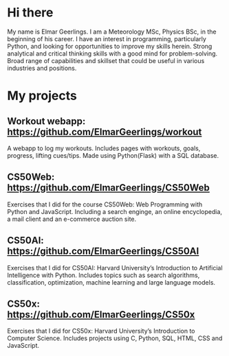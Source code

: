 # Hi there

My name is Elmar Geerlings. I am a Meteorology MSc, Physics BSc, in the beginning of his career. I have an interest in programming, particularly Python, and looking for opportunities to improve my skills herein. Strong analytical and critical thinking skills with a good mind for problem-solving. Broad range of capabilities and skillset that could be useful in various industries and positions.

# My projects

## Workout webapp: https://github.com/ElmarGeerlings/workout
A webapp to log my workouts. Includes pages with workouts, goals, progress, lifting cues/tips. Made using Python(Flask) with a SQL database.


## CS50Web: https://github.com/ElmarGeerlings/CS50Web
Exercises that I did for the course CS50Web: Web Programming with Python and JavaScript. Including a search enginge, an online encyclopedia, a mail client and an e-commerce auction site.


## CS50AI: https://github.com/ElmarGeerlings/CS50AI
Exercises that I did for CS50AI: Harvard University’s Introduction to Artificial Intelligence with Python. Includes topics such as search algorithms, classification, optimization, machine learning and large language models.


## CS50x: https://github.com/ElmarGeerlings/CS50x
Exercises that I did for CS50x: Harvard University’s Introduction to Computer Science. Includes projects using C, Python, SQL, HTML, CSS and JavaScript.


<!--
**ElmarGeerlings/ElmarGeerlings** is a ✨ _special_ ✨ repository because its `README.md` (this file) appears on your GitHub profile.

Here are some ideas to get you started:

- 🔭 I’m currently working on ...
- 🌱 I’m currently learning ...
- 👯 I’m looking to collaborate on ...
- 🤔 I’m looking for help with ...
- 💬 Ask me about ...
- 📫 How to reach me: ...
- 😄 Pronouns: ...
- ⚡ Fun fact: ...
-->
